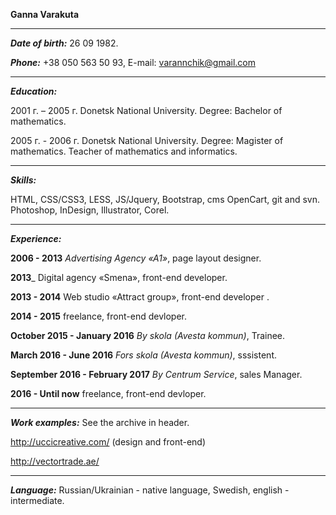 **Ganna Varakuta**

***

_**Date of birth:**_ 26 09 1982. 



**_Phone:_** +38 050 563 50 93, E-mail: varannchik@gmail.com

***

**_Education:_**

2001 г. – 2005 г. Donetsk National University. Degree: Bachelor of mathematics.

2005 г. - 2006 г. Donetsk National University. Degree: Magister of mathematics. Teacher of mathematics and informatics.


***

_**Skills:**_

HTML, CSS/CSS3, LESS, JS/Jquery, Bootstrap, cms OpenCart,  git and svn.  Photoshop, InDesign, Illustrator, Corel.


***

_**Experience:**_

**2006 - 2013** _Advertising Agency «A1»_, page layout designer.

**2013**_ Digital agency «Smena», front-end developer.

**2013  - 2014** Web studio «Attract group», front-end developer .

**2014  - 2015** freelance,  front-end devloper.

**October 2015 - January 2016** _By skola (Avesta kommun)_, Trainee.

**March 2016 - Junе 2016** _Fors skola (Avesta kommun)_, sssistent.

**September 2016 - February 2017** _By Centrum Service_, sales Manager.

**2016  - Until now** freelance,  front-end devloper.


***

**_Work examples:_** See the archive in header.

http://uccicreative.com/ (design and front-end)

http://vectortrade.ae/

***

_**Language:**_ Russian/Ukrainian - native language, Swedish, english - intermediate.


